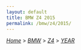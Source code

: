 ```yaml
---
layout: default
title: BMW Z4 2015
permalink: /bmw/z4/2015/
---
```

[*Home*](/) > [*BMW*](/bmw/) > [*Z4*](/bmw/z4/) > [*YEAR*](/bmw/z4/year/)
